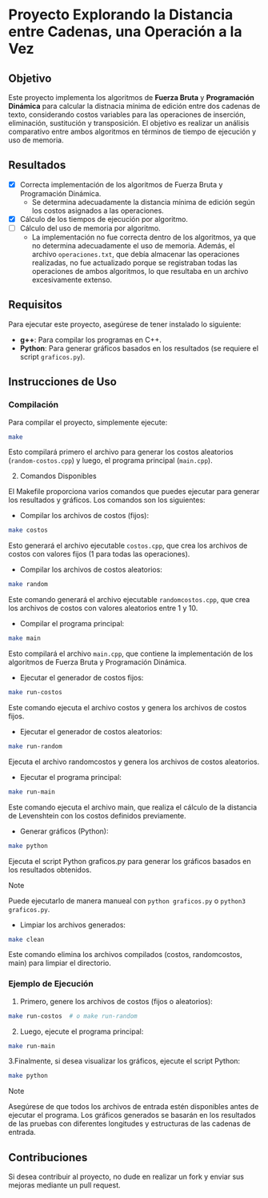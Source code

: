 # Proyecto Explorando la Distancia entre Cadenas, una Operación a la Vez

## Objetivo
Este proyecto implementa los algoritmos de **Fuerza Bruta** y **Programación Dinámica** para calcular la distnacia mínima de edición entre dos cadenas de texto, considerando costos variables para las operaciones de inserción, eliminación, sustitución y transposición. El objetivo es realizar un análisis comparativo entre ambos algoritmos en términos de tiempo de ejecución y uso de memoria.

## Resultados
- [x] Correcta implementación de los algoritmos de Fuerza Bruta y Programación Dinámica.
    - Se determina adecuadamente la distancia mínima de edición según los costos asignados a las operaciones.
- [x] Cálculo de los tiempos de ejecución por algoritmo.
- [ ] Cálculo del uso de memoria por algoritmo.
    - La implementación no fue correcta dentro de los algoritmos, ya que no determina adecuadamente el uso de memoria. 
    Además, el archivo `operaciones.txt`, que debía almacenar las operaciones realizadas, no fue actualizado porque se registraban todas las operaciones de ambos algoritmos, lo que resultaba en un archivo excesivamente extenso.

## Requisitos
Para ejecutar este proyecto, asegúrese de tener instalado lo siguiente:

- **g++**: Para compilar los programas en C++.
- **Python**: Para generar gráficos basados en los resultados (se requiere el script `graficos.py`).

## Instrucciones de Uso

### Compilación

Para compilar el proyecto, simplemente ejecute:
```zsh
make
```
Esto compilará primero el archivo para generar los costos aleatorios (`random-costos.cpp`) y luego, el programa principal (`main.cpp`).

2. Comandos Disponibles

El Makefile proporciona varios comandos que puedes ejecutar para generar los resultados y gráficos. Los comandos son los siguientes:

- Compilar los archivos de costos (fijos):
```zsh
make costos
```
Esto generará el archivo ejecutable `costos.cpp`, que crea los archivos de costos con valores fijos (1 para todas las operaciones).

- Compilar los archivos de costos aleatorios:
```zsh
make random
```
Este comando generará el archivo ejecutable `randomcostos.cpp`, que crea los archivos de costos con valores aleatorios entre 1 y 10.

- Compilar el programa principal:
```zsh
make main
```
Esto compilará el archivo `main.cpp`, que contiene la implementación de los algoritmos de Fuerza Bruta y Programación Dinámica.

- Ejecutar el generador de costos fijos:
```zsh
make run-costos
```
Este comando ejecuta el archivo costos y genera los archivos de costos fijos.

- Ejecutar el generador de costos aleatorios:
```zsh
make run-random
```
Ejecuta el archivo randomcostos y genera los archivos de costos aleatorios.

- Ejecutar el programa principal:
```zsh
make run-main
```
Este comando ejecuta el archivo main, que realiza el cálculo de la distancia de Levenshtein con los costos definidos previamente.

- Generar gráficos (Python):
```zsh
make python
```
Ejecuta el script Python graficos.py para generar los gráficos basados en los resultados obtenidos.

>[!NOTE]
> Puede ejecutarlo de manera manueal con `python graficos.py` o `python3 graficos.py`.

- Limpiar los archivos generados:
```zsh
make clean
```
Este comando elimina los archivos compilados (costos, randomcostos, main) para limpiar el directorio.

### Ejemplo de Ejecución

1. Primero, genere los archivos de costos (fijos o aleatorios):
```zsh
make run-costos  # o make run-random
```

2. Luego, ejecute el programa principal:
```zsh
make run-main
```

3.Finalmente, si desea visualizar los gráficos, ejecute el script Python:
```zsh
make python
```

>[!NOTE]
> Asegúrese de que todos los archivos de entrada estén disponibles antes de ejecutar el programa.
> Los gráficos generados se basarán en los resultados de las pruebas con diferentes longitudes y estructuras de las cadenas de entrada.

## Contribuciones

Si desea contribuir al proyecto, no dude en realizar un fork y enviar sus mejoras mediante un pull request.